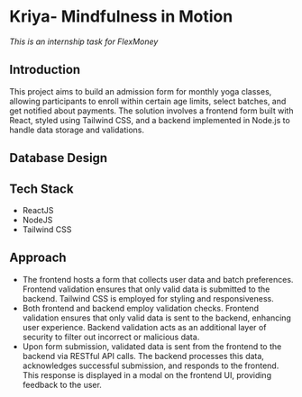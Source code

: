 # Kriya- Mindfulness in Motion
_This is an internship task for FlexMoney_


## Introduction
This project aims to build an admission form for monthly yoga classes, allowing participants to enroll within certain age limits, select batches, and get notified about payments. The solution involves a frontend form built with React, styled using Tailwind CSS, and a backend implemented in Node.js to handle data storage and validations.

## Database Design

## Tech Stack
- ReactJS
- NodeJS
- Tailwind CSS

## Approach
- The frontend hosts a form that collects user data and batch preferences. Frontend validation ensures that only valid data is submitted to the backend. Tailwind CSS is employed for styling and responsiveness.
- Both frontend and backend employ validation checks. Frontend validation ensures that only valid data is sent to the backend, enhancing user experience. Backend validation acts as an additional layer of security to filter out incorrect or malicious data.
- Upon form submission, validated data is sent from the frontend to the backend via RESTful API calls. The backend processes this data, acknowledges successful submission, and responds to the frontend. This response is displayed in a modal on the frontend UI, providing feedback to the user.








